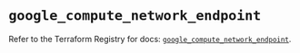 # `google_compute_network_endpoint`

Refer to the Terraform Registry for docs: [`google_compute_network_endpoint`](https://registry.terraform.io/providers/hashicorp/google-beta/6.48.0/docs/resources/google_compute_network_endpoint).
